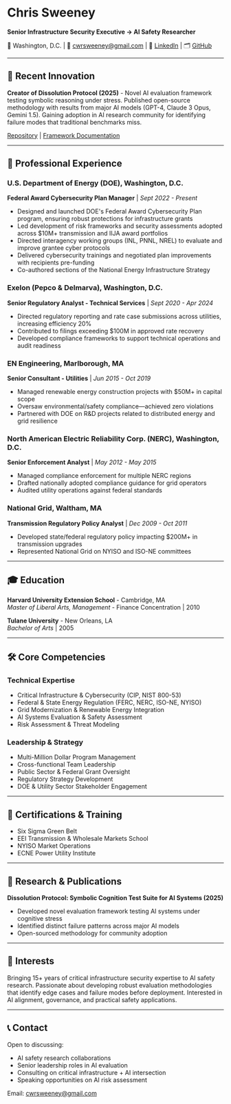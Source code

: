 # Chris Sweeney

**Senior Infrastructure Security Executive → AI Safety Researcher**

📍 Washington, D.C. | 📧 cwrsweeney@gmail.com | 
🔗 [LinkedIn](https://linkedin.com/in/chris-sweeney) | 🗂️ [GitHub](https://github.com/dissolution-framework)

---

## 🚀 Recent Innovation

**Creator of Dissolution Protocol (2025)** - Novel AI evaluation framework testing symbolic reasoning under stress. Published open-source methodology with results from major AI models (GPT-4, Claude 3 Opus, Gemini 1.5). Gaining adoption in AI research community for identifying failure modes that traditional benchmarks miss.

[Repository](https://github.com/dissolution-framework/dissolution-protocol) | [Framework Documentation](link)

---

## 💼 Professional Experience

### U.S. Department of Energy (DOE), Washington, D.C.
**Federal Award Cybersecurity Plan Manager** | *Sept 2022 - Present*
- Designed and launched DOE's Federal Award Cybersecurity Plan program, ensuring robust protections for infrastructure grants
- Led development of risk frameworks and security assessments adopted across $10M+ transmission and IIJA award portfolios
- Directed interagency working groups (INL, PNNL, NREL) to evaluate and improve grantee cyber protocols
- Delivered cybersecurity trainings and negotiated plan improvements with recipients pre-funding
- Co-authored sections of the National Energy Infrastructure Strategy

### Exelon (Pepco & Delmarva), Washington, D.C.
**Senior Regulatory Analyst - Technical Services** | *Sept 2020 - Apr 2024*
- Directed regulatory reporting and rate case submissions across utilities, increasing efficiency 20%
- Contributed to filings exceeding $100M in approved rate recovery
- Developed compliance frameworks to support technical operations and audit readiness

### EN Engineering, Marlborough, MA
**Senior Consultant - Utilities** | *Jun 2015 - Oct 2019*
- Managed renewable energy construction projects with $50M+ in capital scope
- Oversaw environmental/safety compliance—achieved zero violations
- Partnered with DOE on R&D projects related to distributed energy and grid resilience

### North American Electric Reliability Corp. (NERC), Washington, D.C.
**Senior Enforcement Analyst** | *May 2012 - May 2015*
- Managed compliance enforcement for multiple NERC regions
- Drafted nationally adopted compliance guidance for grid operators
- Audited utility operations against federal standards

### National Grid, Waltham, MA
**Transmission Regulatory Policy Analyst** | *Dec 2009 - Oct 2011*
- Developed state/federal regulatory policy impacting $200M+ in transmission upgrades
- Represented National Grid on NYISO and ISO-NE committees

---

## 🎓 Education

**Harvard University Extension School** - Cambridge, MA  
*Master of Liberal Arts, Management* - Finance Concentration | 2010

**Tulane University** - New Orleans, LA  
*Bachelor of Arts* | 2005

---

## 🛠️ Core Competencies

### Technical Expertise
- Critical Infrastructure & Cybersecurity (CIP, NIST 800-53)
- Federal & State Energy Regulation (FERC, NERC, ISO-NE, NYISO)
- Grid Modernization & Renewable Energy Integration
- AI Systems Evaluation & Safety Assessment
- Risk Assessment & Threat Modeling

### Leadership & Strategy
- Multi-Million Dollar Program Management
- Cross-functional Team Leadership  
- Public Sector & Federal Grant Oversight
- Regulatory Strategy Development
- DOE & Utility Sector Stakeholder Engagement

---

## 📜 Certifications & Training

- Six Sigma Green Belt
- EEI Transmission & Wholesale Markets School
- NYISO Market Operations
- ECNE Power Utility Institute

---

## 🔬 Research & Publications

**Dissolution Protocol: Symbolic Cognition Test Suite for AI Systems (2025)**
- Developed novel evaluation framework testing AI systems under cognitive stress
- Identified distinct failure patterns across major AI models
- Open-sourced methodology for community adoption

---

## 🎯 Interests

Bringing 15+ years of critical infrastructure security expertise to AI safety research. Passionate about developing robust evaluation methodologies that identify edge cases and failure modes before deployment. Interested in AI alignment, governance, and practical safety applications.

---

## 📞 Contact

Open to discussing:
- AI safety research collaborations
- Senior leadership roles in AI evaluation
- Consulting on critical infrastructure + AI intersection
- Speaking opportunities on AI risk assessment

Email: cwrsweeney@gmail.com

